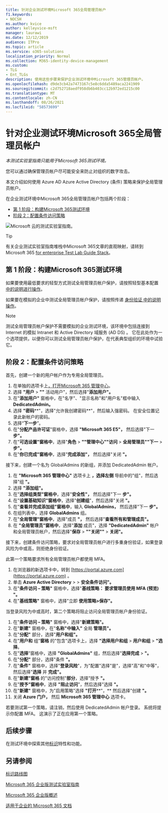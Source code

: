 ```yaml
---
title: 针对企业测试环境Microsoft 365全局管理员帐户
f1.keywords:
- NOCSH
ms.author: kvice
author: kelleyvice-msft
manager: laurawi
ms.date: 12/12/2019
audience: ITPro
ms.topic: article
ms.service: o365-solutions
localization_priority: Normal
ms.collection: M365-identity-device-management
ms.custom:
- TLG
- Ent_TLGs
description: 使用这些步骤来保护企业测试环境中Microsoft 365管理员帐户。
ms.openlocfilehash: d9de3cb42a7473167c5e8c6dda5489aca2241909
ms.sourcegitcommit: c2d752718aedf958db6b403cc12b972ed1215c00
ms.translationtype: MT
ms.contentlocale: zh-CN
ms.lasthandoff: 08/26/2021
ms.locfileid: "58573699"
---
```

# <a name="protect-global-administrator-accounts-in-your-microsoft-365-for-enterprise-test-environment"></a>针对企业测试环境Microsoft 365全局管理员帐户

*本测试实验室指南只能用于Microsoft 365测试环境。*

您可以通过确保管理员帐户尽可能安全来防止对组织的数字攻击。 

本文介绍如何使用 Azure AD Azure Active Directory (条件) 策略来保护全局管理员帐户。

在企业测试环境中Microsoft 365全局管理员帐户包括两个阶段：
- [第 1 阶段：构建Microsoft 365测试环境](#phase-1-build-out-your-microsoft-365-for-enterprise-test-environment)
- [阶段 2：配置条件访问策略](#phase-2-configure-conditional-access-policies)

![Microsoft 云的测试实验室指南。](../media/m365-enterprise-test-lab-guides/cloud-tlg-icon.png) 
    
> [!TIP]
> 有关企业测试实验室指南堆栈中Microsoft 365文章的直观映射，请转到 Microsoft 365 [for enterprise Test Lab Guide Stack](../downloads/Microsoft365EnterpriseTLGStack.pdf)。

## <a name="phase-1-build-out-your-microsoft-365-for-enterprise-test-environment"></a>第 1 阶段：构建Microsoft 365测试环境

如果要使用最低要求的轻型方式测试全局管理员帐户保护，请按照轻型基本配置 [中的说明进行操作](lightweight-base-configuration-microsoft-365-enterprise.md)。
  
如果要在模拟的企业中测试全局管理员帐户保护，请按照传递 [身份验证 中的说明操作](pass-through-auth-m365-ent-test-environment.md)。
  
> [!NOTE]
> 测试全局管理员帐户保护不需要模拟的企业测试环境，该环境中包括连接到 Internet 的模拟 Intranet 和 Active Directory 域服务 (AD DS) 。 它在此处作为一个选项提供，以便你可以测试全局管理员帐户保护，在代表典型组织的环境中试验它。 
  
## <a name="phase-2-configure-conditional-access-policies"></a>阶段 2：配置条件访问策略

首先，创建一个新的用户帐户作为专用全局管理员。

1. 在单独的选项卡上[，打开Microsoft 365 管理中心](https://admin.microsoft.com/)。
2. 选择 **"用户**  >  **""** 活动用户"，然后选择"**添加用户"。**
3. 在"**添加用户"** 窗格中，在"名字"、"显示名称"和"用户名"框中输入 **DedicatedAdmin。** 
4. 选择 **"密码****"，选择"允许我创建密码**"，然后输入强密码。 在安全位置记录此新帐户的密码。
5. 选择“**下一步**”。
6. 在"**分配产品许可证**"窗格中，选择 **"Microsoft 365 E5"，** 然后选择"下一 **步"。**
7. 在"**可选设置"窗格中**，选择"**角色**  >  **""管理中心""访问**  >  **全局管理员""下一**  >  **步"。**
8. 在"**你已完成"窗格中**，选择"**完成添加"，** 然后选择"关闭 **"。**

接下来，创建一个名为 GlobalAdmins 的新组，并添加 DedicatedAdmin 帐户。

1. 在 **"Microsoft 365 管理中心"** 选项卡上 **，选择左侧** 导航中的"组"，然后选择"组 **"。**
2. 选择 **"添加组"。**
3. 在"**选择组类型"窗格中**，选择"**安全性"，** 然后选择"下一 **步"。**
4. 在"**设置基础知识"窗格中**，选择"**创建组**"，然后选择"关闭 **"。**
5. 在"**查看并完成添加组"窗格中**，输入 **GlobalAdmins，** 然后选择"下一 **步"。**
7. 在组列表中，选择 **GlobalAdmins** 组。
8. 在"**全局管理"窗格中**，选择"成员 **"，** 然后选择"**查看所有和管理成员"。**
9. 在 **"全局管理员"窗格中**，选择"**添加** 成员"，选择 **"DedicatedAdmin"** 帐户和全局管理员帐户，然后选择"**保存**  >  **""关闭""**  >  **关闭"。**

接下来，创建条件访问策略，要求对全局管理员帐户进行多重身份验证，如果登录风险为中或高，则拒绝身份验证。

此第一个策略要求所有全局管理员帐户都使用 MFA。

1. 在浏览器的新选项卡中，转到 [https://portal.azure.com](https://portal.azure.com) 。
2. 单击 **Azure Active Directory**  >    >  **安全条件访问"。**
3. 在"**条件访问 – 策略"** 窗格中，选择"**基线策略： 要求管理员使用 MFA (预览) "。**
4. 在"**基线策略"** 窗格中，选择"立即 **使用策略>保存"。**

当登录风险为中或高时，第二个策略将阻止访问全局管理员帐户身份验证。

1. 在"**条件访问 – 策略"** 窗格中，选择"**新建策略"。**
2. 在"**新建"** 窗格中，在"**名称"中输入"** 全局 **管理员"。**
3. 在"**分配"** 部分，选择"**用户和组"。**
4. 在"**用户和** 组"**窗格** 的"包含"选项卡上，选择 **"选择用户和组**  >  **用户和组**  >  **"选择**。
5. 在"**选择**"窗格中，选择 **"GlobalAdmins"** 组，然后选择"**选择完成**  >  **"。**
6. 在"**分配"** 部分，选择"条件 **"。**
7. 在"**条件"** 窗格中，选择"**登录风险**"，为"配置"选择"是"，选择"高"和"中等"，然后选择"**选择** 并 **完成"。** 
8. 在"**新建"窗格** 的"访问控制"**部分**，选择"授予 **"。**
9. 在"**授予"窗格中**，选择 **"阻止访问**"，然后选择"选择 **"。**
10. 在"**新建"** 窗格中，为"启用策略"选择 **"打开****"，** 然后选择"创建 **"。**
11. 关闭 **Azure 门户，** 然后 **Microsoft 365 管理中心** 选项卡。

若要测试第一个策略，请注销，然后使用 DedicatedAdmin 帐户登录。 系统将提示你配置 MFA。 这演示了正在应用第一个策略。

## <a name="next-step"></a>后续步骤

在测试环境中探索其他[标识](m365-enterprise-test-lab-guides.md#identity)特性和功能。

## <a name="see-also"></a>另请参阅

[标识路线图](identity-roadmap-microsoft-365.md)

[Microsoft 365 企业版测试实验室指南](m365-enterprise-test-lab-guides.md)

[Microsoft 365 企业版概述](microsoft-365-overview.md)

[适用于企业的 Microsoft 365 文档](/microsoft-365-enterprise/)
